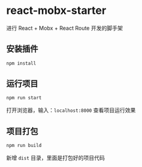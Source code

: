 # react-mobx-starter
进行 React + Mobx + React Route 开发的脚手架

## 安装插件
``` bash
npm install
```


## 运行项目
``` bash
npm run start
```

打开浏览器，输入：`localhost:8000` 查看项目运行效果



## 项目打包
``` bash
npm run build
```

新增 `dist` 目录，里面是打包好的项目代码